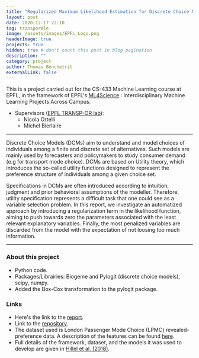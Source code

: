 ```yaml
---
title: "Regularized Maximum Likelihood Estimation for Discrete Choice Models"
layout: post
date: 2020-12-17 22:10
tag: transpormle
image: /assets/images/EPFL_Logo.png
headerImage: true
projects: true
hidden: true # don't count this post in blog pagination
description: ""
category: project
author: Thomas Benchetrit
externalLink: false
---
```


This is a project carried out for the CS-433 Machine Learning course at EPFL, in the framework of EPFL's [ML4Science](https://www.epfl.ch/labs/mlo/ml4science/) : Interdisciplinary Machine Learning Projects Across Campus.
* Supervisors ([EPFL TRANSP-OR lab](https://www.epfl.ch/labs/transp-or/)):
  * Nicola Ortelli
  * Michel Bierlaire

---

Discrete Choice Models (DCMs) aim to understand and model choices of individuals among a finite and discrete set of alternatives. Such models are mainly used by forecasters and policymakers to study consumer demand (e.g for transport mode choice). DCMs are based on Utility theory, which introduces the so-called utility functions designed to represent the preference structure of individuals among a given choice set.  
  
Specifications in DCMs are often introduced according to intuition, judgment and prior behavioral assumptions of the modeller. Therefore, utility specification represents a difficult task that one could see as a variable selection problem.
In this report, we investigate an automatized approach by introducing a regularization term in the likelihood function, aiming to push towards zero the parameters associated with the least relevant explanatory variables. Finally, the most penalized variables are discarded from the model with the expectation of not loosing too much information.  

---

### About this project
* Python code.
* Packages/Librairies: Biogeme and Pylogit (discrete choice models), scipy, numpy.
* Added the Box-Cox transformation to the pylogit package.


### Links
* Here's the link to the [report](/assets/projectreports/ml-project2_report.pdf). 
* Link to the [repository](https://github.com/EliottZemour/cs-433-project-2-lpmc_dcm).
* The dataset used is London Passenger Mode Choice (LPMC) revealed-preference data. A description of the features can be found [here](https://transp-or.epfl.ch/documents/technicalReports/CS_LPMC.pdf).
* Full details of the framework, dataset, and the models it was used to develop are given in [Hillel et al. (2018)](https://doi.org/10.1680/jsmic.17.00018).
